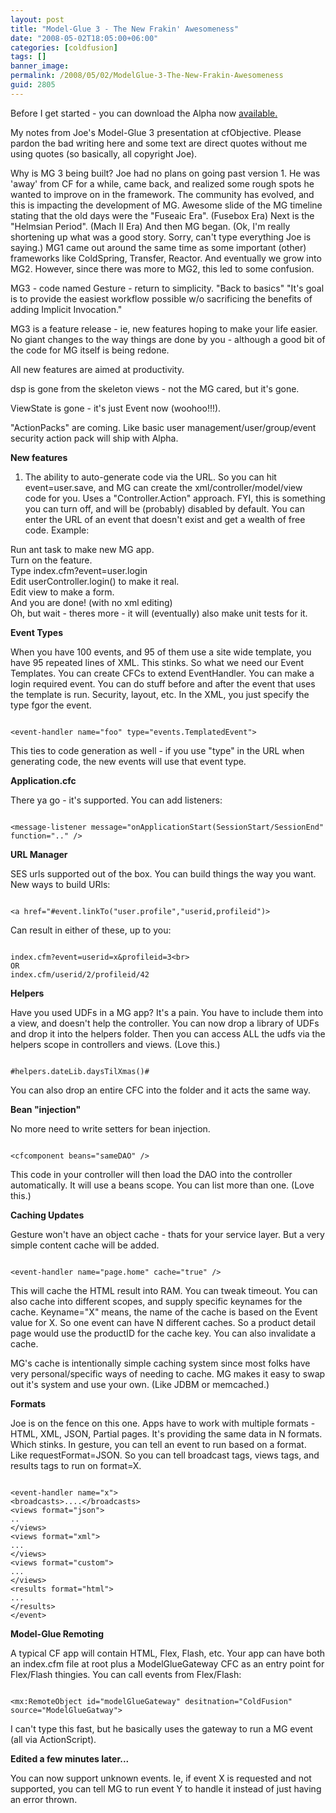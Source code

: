```yaml
---
layout: post
title: "Model-Glue 3 - The New Frakin' Awesomeness"
date: "2008-05-02T18:05:00+06:00"
categories: [coldfusion]
tags: []
banner_image: 
permalink: /2008/05/02/ModelGlue-3-The-New-Frakin-Awesomeness
guid: 2805
---
```


Before I get started - you can download the Alpha now <a href="http://www.model-glue.com/">available.</a>

My notes from Joe's Model-Glue 3 presentation at cfObjective. Please pardon the bad writing here and some text are direct quotes without me using quotes (so basically, all copyright Joe).
<!--more-->
Why is MG 3 being built? Joe had no plans on going past version 1. He was 'away' from CF for a while, came back, 
and realized some rough spots he wanted to improve on in the framework. The community has evolved, and this is impacting
the development of MG. Awesome slide of the MG timeline stating that the old days were the "Fuseaic Era". (Fusebox Era) Next is the "Helmsian Period". (Mach II Era) And then MG began. (Ok, I'm really shortening up what was a good story. Sorry, can't type everything Joe is saying.) MG1 came out around the same time as some important (other) frameworks like ColdSpring, Transfer, Reactor. And eventually we grow into MG2. However, since there was more to MG2, this led to some confusion.

MG3 - code named Gesture - return to simplicity. "Back to basics" "It's goal is to provide the easiest workflow possible w/o sacrificing the benefits of adding Implicit Invocation."

MG3 is a feature release - ie, new features hoping to make your life easier. No giant changes to the way things are done by you - although a good bit of the code for MG itself is being redone. 

All new features are aimed at productivity. 

dsp is gone from the skeleton views - not the MG cared, but it's gone.

ViewState is gone - it's just Event now (woohoo!!!).

"ActionPacks" are coming. Like basic user management/user/group/event security action pack will ship with Alpha. 

<b>New features</b>

1) The ability to auto-generate code via the URL. So you can hit event=user.save, and MG can create the xml/controller/model/view code for you. Uses a "Controller.Action" approach. FYI, this is something you can turn off, and will be (probably) disabled by default. You can enter the URL of an event that doesn't exist and get a wealth of free code. Example:

Run ant task to make new MG app.<br>
Turn on the feature.<br>
Type index.cfm?event=user.login<br>
Edit userController.login() to make it real.<br>
Edit view to make a form.<br>
And you are done! (with no xml editing)<br>
Oh, but wait - theres more - it will (eventually) also make unit tests for it.

<b>Event Types</b>

When you have 100 events, and 95 of them use a site wide template, you have 95 repeated lines of XML. This stinks. So what we need our Event Templates. You can create CFCs to extend EventHandler. You can make a login required event. You can do stuff before and after the event that uses the template is run. Security, layout, etc. In the XML, you just specify the type fgor the event.

<code>
&lt;event-handler name="foo" type="events.TemplatedEvent"&gt;
</code>

This ties to code generation as well - if you use "type" in the URL when generating code, the new events will use that event type.

<b>Application.cfc</b>

There ya go - it's supported. You can add listeners:

<code>
&lt;message-listener message="onApplicationStart(SessionStart/SessionEnd" function=".." /&gt;
</code>

<b>URL Manager</b>

SES urls supported out of the box. You can build things the way you want. New ways to build URls:

<code>
&lt;a href="#event.linkTo("user.profile","userid,profileid")&gt;
</code>

Can result in either of these, up to you:

<code>
index.cfm?event=userid=x&profileid=3&lt;br&gt;
OR
index.cfm/userid/2/profileid/42
</code>

<b>Helpers</b>

Have you used UDFs in a MG app? It's a pain. You have to include them into a view, and doesn't help the controller. You can now drop a library of UDFs and drop it into the helpers folder. Then you can access ALL the udfs via the helpers scope in controllers and views. (Love this.)

<code>
#helpers.dateLib.daysTilXmas()#
</code>

You can also drop an entire CFC into the folder and it acts the same way.

<b>Bean "injection"</b>

No more need to write setters for bean injection. 

<code>
&lt;cfcomponent beans="sameDAO" /&gt;
</code>

This code in your controller will then load the DAO into the controller automatically. It will use a beans scope. You can list more than one. (Love this.)

<b>Caching Updates</b>

Gesture won't have an object cache - thats for your service layer. But a very simple content cache will be added.

<code>
&lt;event-handler name="page.home" cache="true" /&gt;
</code>

This will cache the HTML result into RAM. You can tweak timeout. You can also cache into different scopes, and supply specific keynames for the cache. Keyname="X" means, the name of the cache is based on the Event value for X. So one event can have N different caches. So a product detail page would use the productID for the cache key. You can also invalidate a cache. 

MG's cache is intentionally simple caching system since most folks have very personal/specific ways of needing to cache. MG makes it easy to swap out it's system and use your own. (Like JDBM or memcached.)

<b>Formats</b>

Joe is on the fence on this one. Apps have to work with multiple formats - HTML, XML, JSON, Partial pages. It's providing the same data in N formats. Which stinks. In gesture, you can tell an event to run based on a format. Like requestFormat=JSON. So you can tell broadcast tags, views tags, and results tags to run on format=X. 

<code>
&lt;event-handler name="x"&gt;
&lt;broadcasts&gt;....&lt;/broadcasts&gt;
&lt;views format="json"&gt;
..
&lt;/views&gt;
&lt;views format="xml"&gt;
...
&lt;/views&gt;
&lt;views format="custom"&gt;
...
&lt;/views&gt;
&lt;results format="html"&gt;
...
&lt;/results&gt;
&lt;/event&gt;
</code>

<b>Model-Glue Remoting</b>

A typical CF app will contain HTML, Flex, Flash, etc. Your app can have both an index.cfm file at root plus a ModelGlueGateway CFC as an entry point for Flex/Flash thingies. You can call events from Flex/Flash:

<code>
&lt;mx:RemoteObject id="modelGlueGateway" desitnation="ColdFusion" source="ModelGlueGatway"&gt;
</code>

I can't type this fast, but he basically uses the gateway to run a MG event (all via ActionScript).

<b>Edited a few minutes later...</b>

You can now support unknown events. Ie, if event X is requested and not supported, you can tell MG to run event Y to handle it instead of just having an error thrown.